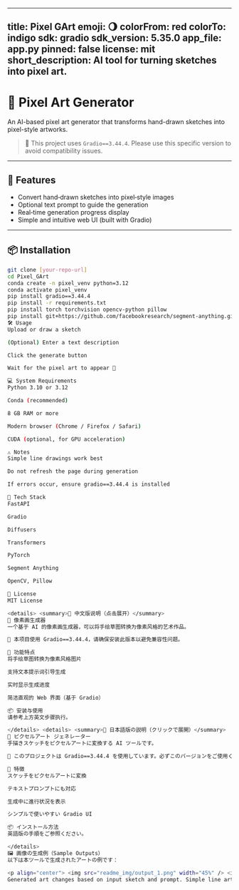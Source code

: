 <!-- ---
title: Pixel GArt
emoji: 🌖
colorFrom: red
colorTo: indigo
sdk: gradio
sdk_version: 5.35.0
app_file: app.py
pinned: false
license: mit
short_description: AI tool for turning sketches into pixel art.
--- -->

---
title: Pixel GArt
emoji: 🌖
colorFrom: red
colorTo: indigo
sdk: gradio
sdk_version: 5.35.0
app_file: app.py
pinned: false
license: mit
short_description: AI tool for turning sketches into pixel art.
---

# 🎨 Pixel Art Generator

An AI-based pixel art generator that transforms hand-drawn sketches into pixel-style artworks.

> 🚀 This project uses `Gradio==3.44.4`. Please use this specific version to avoid compatibility issues.

---

## 🌟 Features

- Convert hand‑drawn sketches into pixel‑style images  
- Optional text prompt to guide the generation  
- Real‑time generation progress display  
- Simple and intuitive web UI (built with Gradio)  

---

## 📦 Installation

```bash
git clone [your‑repo‑url]
cd Pixel_GArt
conda create -n pixel_venv python=3.12
conda activate pixel_venv
pip install gradio==3.44.4
pip install -r requirements.txt
pip install torch torchvision opencv-python pillow
pip install git+https://github.com/facebookresearch/segment-anything.git
🛠️ Usage
Upload or draw a sketch

(Optional) Enter a text description

Click the generate button

Wait for the pixel art to appear 🎉

💻 System Requirements
Python 3.10 or 3.12

Conda (recommended)

8 GB RAM or more

Modern browser (Chrome / Firefox / Safari)

CUDA (optional, for GPU acceleration)

⚠️ Notes
Simple line drawings work best

Do not refresh the page during generation

If errors occur, ensure gradio==3.44.4 is installed

🧱 Tech Stack
FastAPI

Gradio

Diffusers

Transformers

PyTorch

Segment Anything

OpenCV, Pillow

📄 License
MIT License

<details> <summary>📘 中文版说明（点击展开）</summary>
🎨 像素画生成器
一个基于 AI 的像素画生成器，可以将手绘草图转换为像素风格的艺术作品。

🚀 本项目使用 Gradio==3.44.4，请确保安装此版本以避免兼容性问题。

🌟 功能特点
将手绘草图转换为像素风格图片

支持文本提示词引导生成

实时显示生成进度

简洁直观的 Web 界面（基于 Gradio）

📦 安装与使用
请参考上方英文步骤执行。

</details> <details> <summary>📙 日本語版の説明（クリックで展開）</summary>
🎨 ピクセルアート ジェネレーター
手描きスケッチをピクセルアートに変換する AI ツールです。

🚀 このプロジェクトは Gradio==3.44.4 を使用しています。必ずこのバージョンをご使用ください。

🌟 特徴
スケッチをピクセルアートに変換

テキストプロンプトにも対応

生成中に進行状況を表示

シンプルで使いやすい Gradio UI

📦 インストール方法
英語版の手順をご参照ください。

</details>
🖼️ 画像の生成例（Sample Outputs）
以下は本ツールで生成されたアートの例です：

<p align="center"> <img src="readme_img/output_1.png" width="45%" /> <img src="readme_img/output_1_snapshot.png" width="45%" /> </p> <p align="center"> <img src="readme_img/output_2.png" width="45%" /> <img src="readme_img/output_2_snapshot.png" width="45%" /> </p> <p align="center"> <img src="readme_img/output_3.png" width="45%" /> <img src="readme_img/output_3_snapshot.png" width="45%" /> </p> <p align="center"> <img src="readme_img/output_4.png" width="45%" /> <img src="readme_img/output_4_snapshot.png" width="45%" /> </p>
Generated art changes based on input sketch and prompt. Simple line art yields better results.